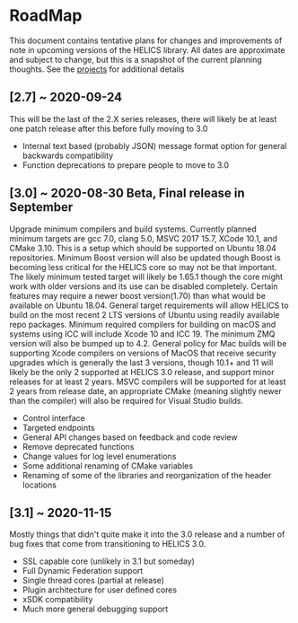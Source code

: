 # RoadMap

This document contains tentative plans for changes and improvements of note in upcoming versions of the HELICS library. All dates are approximate and subject to change, but this is a snapshot of the current planning thoughts. See the [projects](https://github.com/GMLC-TDC/HELICS/projects) for additional details

## \[2.7\] ~ 2020-09-24

This will be the last of the 2.X series releases, there will likely be at least one patch release after this before fully moving to 3.0

- Internal text based (probably JSON) message format option for general backwards compatibility
- Function deprecations to prepare people to move to 3.0

## \[3.0\] ~ 2020-08-30 Beta, Final release in September

Upgrade minimum compilers and build systems. Currently planned minimum targets are gcc 7.0, clang 5.0, MSVC 2017 15.7, XCode 10.1, and CMake 3.10. This is a setup which should be supported on Ubuntu 18.04 repositories. Minimum Boost version will also be updated though Boost is becoming less critical for the HELICS core so may not be that important. The likely minimum tested target will likely be 1.65.1 though the core might work with older versions and its use can be disabled completely. Certain features may require a newer boost version(1.70) than what would be available on Ubuntu 18.04. General target requirements will allow HELICS to build on the most recent 2 LTS versions of Ubuntu using readily available repo packages. Minimum required compilers for building on macOS and systems using ICC will include Xcode 10 and ICC 19. The minimum ZMQ version will also be bumped up to 4.2. General policy for Mac builds will be supporting Xcode compilers on versions of MacOS that receive security upgrades which is generally the last 3 versions, though 10.1+ and 11 will likely be the only 2 supported at HELICS 3.0 release, and support minor releases for at least 2 years. MSVC compilers will be supported for at least 2 years from release date, an appropriate CMake (meaning slightly newer than the compiler) will also be required for Visual Studio builds.

- Control interface
- Targeted endpoints
- General API changes based on feedback and code review
- Remove deprecated functions
- Change values for log level enumerations
- Some additional renaming of CMake variables
- Renaming of some of the libraries and reorganization of the header locations

## \[3.1\] ~ 2020-11-15

Mostly things that didn't quite make it into the 3.0 release and a number of bug fixes that come from transitioning to HELICS 3.0.

- SSL capable core (unlikely in 3.1 but someday)
- Full Dynamic Federation support
- Single thread cores (partial at release)
- Plugin architecture for user defined cores
- xSDK compatibility
- Much more general debugging support
